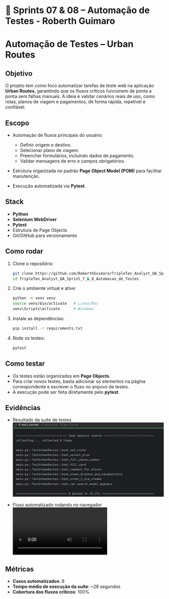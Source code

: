 # 📌 Sprints 07 & 08 – Automação de Testes - Roberth Guimaro

# Automação de Testes – Urban Routes

## Objetivo

O projeto tem como foco automatizar tarefas de teste web na aplicação **Urban Routes**, garantindo que os fluxos críticos funcionem de ponta a ponta sem falhas manuais. A ideia é validar cenários reais de uso, como rotas, planos de viagem e pagamentos, de forma rápida, repetível e confiável.

## Escopo

* Automação de fluxos principais do usuário:

  * Definir origem e destino.
  * Selecionar plano de viagem.
  * Preencher formulários, incluindo dados de pagamento.
  * Validar mensagens de erro e campos obrigatórios.
* Estrutura organizada no padrão **Page Object Model (POM)** para facilitar manutenção.
* Execução automatizada via **Pytest**.

## Stack

* **Python**
* **Selenium WebDriver**
* **Pytest**
* Estrutura de Page Objects
* Git/GitHub para versionamento

## Como rodar

1. Clone o repositório:

   ```bash
   git clone https://github.com/RoberthGuimaro/TripleTen_Analyst_QA_Sprint_7_&_8_Automacao_de_Testes.git
   cd TripleTen_Analyst_QA_Sprint_7_&_8_Automacao_de_Testes
   ```

2. Crie o ambiente virtual e ative:

   ```bash
   python -m venv venv
   source venv/bin/activate   # Linux/Mac
   venv\Scripts\activate      # Windows
   ```

3. Instale as dependências:

   ```bash
   pip install -r requirements.txt
   ```

4. Rode os testes:

   ```bash
   pytest
   ```

## Como testar

* Os testes estão organizados em **Page Objects**.
* Para criar novos testes, basta adicionar os elementos na página correspondente e escrever o fluxo no arquivo de testes.
* A execução pode ser feita diretamente pelo **pytest**.

## Evidências

- Resultado da suíte de testes  
  ![Execução dos testes](Evidencias/Testes_passando.png)

- Fluxo automatizado rodando no navegador  
  <video src="Evidencias/Fluxo_completo.mp4" controls>
  [Fluxo automatizado em vídeo (MP4)](Evidencias/Fluxo_completo.mp4)

## Métricas
- **Casos automatizados**: 8  
- **Tempo médio de execução da suíte**: ~28 segundos  
- **Cobertura dos fluxos críticos**: 100%  
